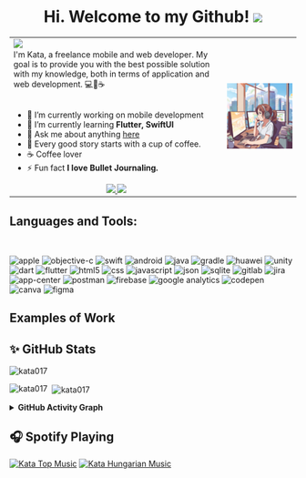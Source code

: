 <h1 align="center">
  Hi. Welcome to my Github!
  <img src="https://media.giphy.com/media/hvRJCLFzcasrR4ia7z/giphy.gif" width="30px"/>
</h1>
 <table>
    <tr>
        <td>
            <!-- Typing SVG by DenverCoder1 - https://github.com/DenverCoder1/readme-typing-svg -->
            <img src="https://readme-typing-svg.demolab.com?font=Rouge+Script&size=30&pause=1000&color=4ED3C0&width=435&lines=Hi%2C+I'am+Kata++%F0%9F%91%8B;I'am+Mobile+Application+Developer+%F0%9F%93%B1;I'am+Flutter+Developer+%F0%9F%96%A5;I+%E2%9D%A4%EF%B8%8F+UI+Design"/>
            <br/>
            I'm Kata, a freelance mobile and web developer. My goal is to provide you with the best possible solution with my knowledge, both in terms of application and web development. 💻💖☕
            <br/>
            <br/>
            <ul>
                <li>🔭 I’m currently working on mobile development </li>
                <li>🌱 I’m currently learning <b>Flutter, SwiftUI</b></li>
                <li>💬 Ask me about anything <a href="https://github.com/kata017/kata017/issues">here</a> </b></li>
                <li>🎯 Every good story starts with a cup of coffee.</li>
                <li>☕ Coffee lover</li>
                <li>⚡ Fun fact <b>I love Bullet Journaling.</b></li>
            </ul>
            <div align="center"> 
                <a href="mailto:kata017@gmail.com">
                    <img src="https://img.shields.io/badge/Gmail-333333?style=for-the-badge&logo=gmail&logoColor=red" />
                </a>
                <a href="https://www.linkedin.com/in/katalin-lazányi-182a8b1a" target="_blank">
                    <img src="https://img.shields.io/badge/LinkedIn-0077B5?style=for-the-badge&logo=linkedin&logoColor=white" target="_blank" />
                </a>
            </div>
        </td>
         <td>
            <img src="/Images/kata.png" width="500" title="hover text">
        </td>
    </tr>
</table>

## Languages and Tools:

<br/>
<p align="left">
<img src="https://www.vectorlogo.zone/logos/apple/apple-icon.svg" alt="apple" width="50" height="50"/> 
<img src="https://www.vectorlogo.zone/logos/apple_objectivec/apple_objectivec-icon.svg" alt="objective-c" width="50" height="50"/>
<img src="https://www.vectorlogo.zone/logos/swift/swift-icon.svg" alt="swift" width="50" height="50"/>
<img src="https://www.vectorlogo.zone/logos/android/android-icon.svg" alt="android" width="50" height="50"/> 
<img src="https://www.vectorlogo.zone/logos/java/java-icon.svg" alt="java" width="50" height="50"/> 
<img src="https://www.vectorlogo.zone/logos/gradle/gradle-icon.svg" alt="gradle" width="50" height="50"/> 
<img src="https://www.vectorlogo.zone/logos/huawei/huawei-icon.svg" alt="huawei" width="50" height="50"/> 
<img src="https://www.vectorlogo.zone/logos/unity3d/unity3d-icon.svg" alt="unity" width="50" height="50"/> 
<img src="https://www.vectorlogo.zone/logos/dartlang/dartlang-icon.svg" alt="dart" width="50" height="50"/> 
<img src="https://www.vectorlogo.zone/logos/flutterio/flutterio-icon.svg" alt="flutter" width="50" height="50"/>
<img src="https://www.vectorlogo.zone/logos/w3_html5/w3_html5-icon.svg" alt="html5" width="50" height="50"/>
<img src="https://www.vectorlogo.zone/logos/w3_css/w3_css-icon.svg" alt="css" width="50" height="50"/>
<img src="https://www.vectorlogo.zone/logos/javascript/javascript-icon.svg" alt="javascript" width="50" height="50"/> 
<img src="https://www.vectorlogo.zone/logos/json/json-icon.svg" alt="json" width="50" height="50"/> 
<img src="https://www.vectorlogo.zone/logos/sqlite/sqlite-icon.svg" alt="sqlite" width="50" height="50"/> 
<img src="https://www.vectorlogo.zone/logos/gitlab/gitlab-icon.svg" alt="gitlab" width="50" height="50"/> 
<img src="https://www.vectorlogo.zone/logos/atlassian_jira/atlassian_jira-icon.svg" alt="jira" width="50" height="50"/> 
<img src="https://www.vectorlogo.zone/logos/appcenterms/appcenterms-icon.svg" alt="app-center" width="50" height="50"/> 
<img src="https://www.vectorlogo.zone/logos/getpostman/getpostman-icon.svg" alt="postman" width="50" height="50"/> 
<img src="https://www.vectorlogo.zone/logos/firebase/firebase-icon.svg" alt="firebase" width="50" height="50"/>
<img src="https://www.vectorlogo.zone/logos/google_analytics/google_analytics-icon.svg" alt="google analytics" width="50" height="50"/> 
<img src="https://www.vectorlogo.zone/logos/codepen/codepen-icon.svg" alt="codepen" width="50" height="50"/> 
<img src="https://www.vectorlogo.zone/logos/canva/canva-icon.svg" alt="canva" width="50" height="50"/> 
<img src="https://www.vectorlogo.zone/logos/figma/figma-icon.svg" alt="figma" width="50" height="50"/> 
<br/>

## Examples of Work
<!-- <img src="https://github.com/adriantwarog/adriantwarog/blob/master/covid19.gif" width="512" > -->

## ✨ GitHub Stats

<p align="left"> 
    <img src="https://komarev.com/ghpvc/?username=kata017&label=Profile%20views&color=0e75b6&style=flat" alt="kata017" /> 
</p>
<p>
    <img align="left" src="https://github-readme-stats.vercel.app/api/top-langs/?username=kata017&layout=compact&hide=html&theme=tokyonight" alt="kata017"/>
</p>

<p>
    &nbsp;
    <img align="center" src="https://github-readme-stats.vercel.app/api?username=kata017&show_icons=true&theme=tokyonight" alt="kata017"/>
</p>

<details>
  <summary><b>GitHub Activity Graph</b></summary>
  <img alt="kata017's Activity Graph" src="https://github-readme-activity-graph.vercel.app/graph?username=kata017&bg_color=1F222E&color=BE91F2&line=638fda&point=35aea1&hide_border=true" />
</details>


## 🎧 Spotify Playing

[![Kata Top Music](https://img.shields.io/badge/Kata%20Top%20Music-%231DB954.svg?&style=flat-square&logo=spotify&logoColor=white)](https://open.spotify.com/playlist/37i9dQZF1EUMDoJuT8yJsl) 
[![Kata Hungarian Music](https://img.shields.io/badge/Kata%20Hungarian%20Music-%231DB954.svg?&style=flat-square&logo=spotify&logoColor=white)](https://open.spotify.com/playlist/0ra8nPeud1YT0OkOaR2kpG)


<!-- Social badges section 
[![Spotify](https://novatorem.vercel.app/api/spotify?background_color=0d1117&border_color=ffffff)](https://open.spotify.com/user/21ivtirncrekuroxtgfzjfgiy)
<br/>
<p align="center">
    <a href="https://github.com/kata017?tab=repositories&sort=stargazers">
        <img alt="total stars" title="Total stars on GitHub" src="https://custom-icon-badges.demolab.com/github/stars/kata017?color=3ea899&style=for-the-badge&labelColor=4ED3C0&logo=star"/>
    </a>
    <a href="https://github.com/kata017?tab=followers">
        <img alt="followers" title="Follow me on Github" src="https://custom-icon-badges.demolab.com/github/followers/kata017?color=ff8282&labelColor=ff6363&style=for-the-badge&logo=person-add&label=Follow&logoColor=white"/>
    </a>
</p>-->
